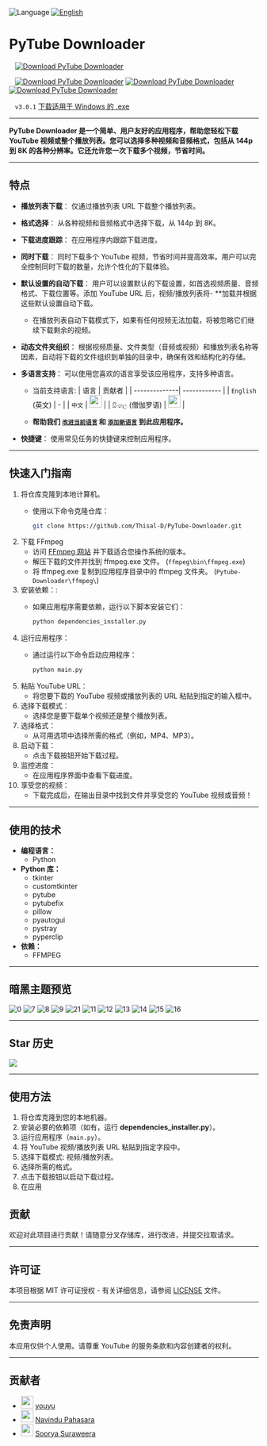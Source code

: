 ![Language](https://img.shields.io/badge/Language-中文-red) [![English](https://img.shields.io/badge/Language-English-blue)](README.md)

# PyTube Downloader


&nbsp; &nbsp;[![Download PyTube Downloader](https://a.fsdn.com/con/app/sf-download-button)](https://sourceforge.net/projects/pytube-downloader/files/latest/download)

&nbsp; &nbsp;[![Download PyTube Downloader](https://img.shields.io/sourceforge/dm/pytube-downloader.svg)](https://sourceforge.net/projects/pytube-downloader/files/latest/download) [![Download PyTube Downloader](https://img.shields.io/sourceforge/dw/pytube-downloader.svg)](https://sourceforge.net/projects/pytube-downloader/files/latest/download) [![Download PyTube Downloader](https://img.shields.io/sourceforge/dt/pytube-downloader.svg)](https://sourceforge.net/projects/pytube-downloader/files/latest/download)

&nbsp; &nbsp;`v3.0.1` [下载适用于 Windows 的 .exe](https://sourceforge.net/p/pytube-downloader)

---

**PyTube Downloader 是一个简单、用户友好的应用程序，帮助您轻松下载 YouTube 视频或整个播放列表。您可以选择多种视频和音频格式，包括从 144p 到 8K 的各种分辨率。它还允许您一次下载多个视频，节省时间。**

---

## 特点

- **播放列表下载**： 仅通过播放列表 URL 下载整个播放列表。
- **格式选择**： 从各种视频和音频格式中选择下载，从 144p 到 8K。
- **下载进度跟踪**： 在应用程序内跟踪下载进度。
- **同时下载**： 同时下载多个 YouTube 视频，节省时间并提高效率。用户可以完全控制同时下载的数量，允许个性化的下载体验。
- **默认设置的自动下载**： 用户可以设置默认的下载设置，如首选视频质量、音频格式、下载位置等。添加 YouTube URL 后，视频/播放列表将- **加载并根据这些默认设置自动下载。
  - 在播放列表自动下载模式下，如果有任何视频无法加载，将被忽略它们继续下载剩余的视频。
- **动态文件夹组织**： 根据视频质量、文件类型（音频或视频）和播放列表名称等因素，自动将下载的文件组织到单独的目录中，确保有效和结构化的存储。
- **多语言支持**： 可以使用您喜欢的语言享受该应用程序，支持多种语言。

  - 当前支持语言:
    | 语言         | 贡献者       |
    | --------------| ------------ |
    | `English` (英文)         | -            |
    | `中文` | [<img src="https://github.com/childeyouyu.png?size=25" width="25">](https://github.com/childeyouyu) |
    | `සිංහල` (僧伽罗语) | [<img src="https://github.com/Navindu21.png?size=25" width="25">](https://github.com/Navindu21) |

  - **帮助我们 [``改进当前语言``](LANGUAGE_CONTRIBUTION_GUIDE_zh.md/#improve-current-language-issues) 和 [``添加新语言``](LANGUAGE_CONTRIBUTION_GUIDE_zh.md/#adding-a-new-language) 到此应用程序。**
- **快捷键**： 使用常见任务的快捷键来控制应用程序。

---

## 快速入门指南

1. 将仓库克隆到本地计算机。
    - 使用以下命令克隆仓库：
      
      ```bash
      git clone https://github.com/Thisal-D/PyTube-Downloader.git
      ```
2. 下载 FFmpeg
   - 访问 [FFmpeg 网站](https://ffmpeg.org/download.html) 并下载适合您操作系统的版本。
   - 解压下载的文件并找到 ffmpeg.exe 文件。 (`ffmpeg\bin\ffmpeg.exe`)
   - 将 ffmpeg.exe 复制到应用程序目录中的 ffmpeg 文件夹。 (`Pytube-Downloader\ffmpeg\`)
3. 安装依赖：:
    - 如果应用程序需要依赖，运行以下脚本安装它们：
     
      ```bash
      python dependencies_installer.py
      ```
4. 运行应用程序：
    - 通过运行以下命令启动应用程序：
      
      ```bash
      python main.py
      ```
5. 粘贴 YouTube URL：
    - 将您要下载的 YouTube 视频或播放列表的 URL 粘贴到指定的输入框中。
6. 选择下载模式：
    - 选择您是要下载单个视频还是整个播放列表。
7. 选择格式：
    - 从可用选项中选择所需的格式（例如，MP4、MP3）。
8. 启动下载：
    - 点击下载按钮开始下载过程。
9. 监控进度：
    - 在应用程序界面中查看下载进度。
10. 享受您的视频：
    - 下载完成后，在输出目录中找到文件并享受您的 YouTube 视频或音频！

---

## 使用的技术

- **编程语言：** 
  - Python
- **Python 库：** 
  - tkinter
  - customtkinter
  - pytube
  - pytubefix
  - pillow
  - pyautogui
  - pystray
  - pyperclip
- **依赖：**
  - FFMPEG

---

## 暗黑主题预览

![0](https://github.com/Thisal-D/PyTube-Downloader/assets/93121062/b2079262-0d1c-4bd0-9b33-7cc16c9173ce)
![7](https://github.com/Thisal-D/PyTube-Downloader/assets/93121062/7aea8c67-669f-4ee6-af45-7ea6e3b92019)
![8](https://github.com/Thisal-D/PyTube-Downloader/assets/93121062/b209e21d-afe0-4dd6-a776-95a1fc0a1062)
![9](https://github.com/Thisal-D/PyTube-Downloader/assets/93121062/5402f15b-ec81-4abc-b4ed-9d8c389ac03f)
![21](https://github.com/Thisal-D/PyTube-Downloader/assets/93121062/8b8a03fe-2770-48d9-9d88-42748d24e63f)
![11](https://github.com/Thisal-D/PyTube-Downloader/assets/93121062/6aa20ae2-fe27-4d32-9997-590fe6453c38)
![12](https://github.com/Thisal-D/PyTube-Downloader/assets/93121062/4e30da72-b615-4d3a-baac-a986965ab8f9)
![13](https://github.com/Thisal-D/PyTube-Downloader/assets/93121062/2741bc3d-8b9a-4763-b4ee-987b0476015e)
![14](https://github.com/Thisal-D/PyTube-Downloader/assets/93121062/a85491e9-189c-4e60-ad51-3c4241931e0a)
![15](https://github.com/Thisal-D/PyTube-Downloader/assets/93121062/4c87c165-1b32-4053-99b6-f3087cf145e8)
![16](https://github.com/Thisal-D/PyTube-Downloader/assets/93121062/6d192edb-999b-4fdd-838b-0e2ecddf2df1)

---

## Star 历史

<picture> 
    <source media="(prefers-color-scheme: dark)" srcset="https://api.star-history.com/svg?repos=Thisal-D/PyTube-Downloader&type=Date&theme=dark"> 
    <img src="https://api.star-history.com/svg?repos=Thisal-D/PyTube-Downloader&type=Date&theme=light" > 
</picture> 

---

## 使用方法

1. 将仓库克隆到您的本地机器。
2. 安装必要的依赖项（如有，运行 **dependencies_installer.py**）。
3. 运行应用程序（``main.py``）。
4. 将 YouTube 视频/播放列表 URL 粘贴到指定字段中。
5. 选择下载模式: 视频/播放列表。
6. 选择所需的格式。
7. 点击下载按钮以启动下载过程。
8. 在应用

## 贡献

欢迎对此项目进行贡献！请随意分叉存储库，进行改进，并提交拉取请求。

---

## 许可证

本项目根据 MIT 许可证授权 - 有关详细信息，请参阅 [LICENSE](LICENSE) 文件。

---

## 免责声明

本应用仅供个人使用。请尊重 YouTube 的服务条款和内容创建者的权利。

---

## 贡献者

- [<img src="https://github.com/childeyouyu.png?size=25" width="25">](https://github.com/childeyouyu) [youyu](https://github.com/childeyouyu)
- [<img src="https://github.com/Navindu21.png?size=25" width="25">](https://github.com/Navindu21) [Navindu Pahasara](https://github.com/Navindu21)
- [<img src="https://github.com/sooryasuraweera.png?size=25" width="25">](https://github.com/sooryasuraweera) [Soorya Suraweera](https://github.com/sooryasuraweera)
